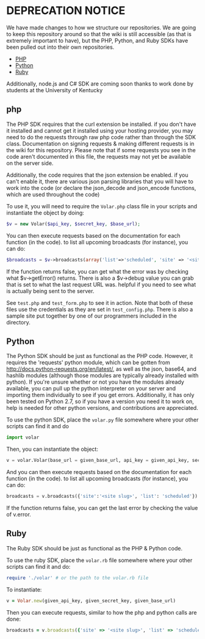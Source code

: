 DEPRECATION NOTICE
===================
We have made changes to how we structure our repositories.  We are going to keep this repository around so that the wiki is still accessible (as that is extremely important to have), but the PHP, Python, and Ruby SDKs have been pulled out into their own repositories.
  + [PHP](https://github.com/volarvideo/cms-client-sdk-php)
  + [Python](https://github.com/volarvideo/cms-client-sdk-python)
  + [Ruby](https://github.com/volarvideo/cms-client-sdk-ruby)

Additionally, node.js and C# SDK are coming soon thanks to work done by students at the University of Kentucky

php
---

The PHP SDK requires that the curl extension be installed.  if you don't have it installed and cannot get it installed using your hosting provider, you may need to do the requests through raw php code rather than through the SDK class.  Documentation on signing requests & making different requests is in the wiki for this repository.  Please note that if some requests you see in the code aren't documented in this file, the requests may not yet be available on the server side.

Additionally, the code requires that the json extension be enabled.  if you can't enable it, there are various json parsing libraries that you will have to work into the code (or declare the json_decode and json_encode functions, which are used throughout the code)

To use it, you will need to require the `Volar.php` class file in your scripts and instantiate the object by doing:

```php
$v = new Volar($api_key, $secret_key, $base_url);
```

You can then execute requests based on the documentation for each function (in the code).  to list all upcoming
broadcasts (for instance), you can do:

```php
$broadcasts = $v->broadcasts(array('list'=>'scheduled', 'site' => '<site slug>'));
```

If the function returns false, you can get what the error was by checking what $v->getError() returns.  There is also a $v->debug value you can grab that is set to what the last request URL was.  helpful if you need to see what is actually being sent to the server.

See `test.php` and `test_form.php` to see it in action.  Note that both of these files use the credentials as they are set in `test_config.php`.  There is also a sample site put together by one of our programmers included in the directory.

Python
------
The Python SDK should be just as functional as the PHP code.  However, it requires the 'requests' python module, which can be gotten from http://docs.python-requests.org/en/latest/, as well as the json, base64, and hashlib modules (although those modules are typically already installed with python).  If you're unsure whether or not you have the modules already available, you can pull up the python interpreter on your server and importing them individually to see if you get errors.  Additionally, it has only been tested on Python 2.7, so if you have a version you need it to work on, help is needed for other python versions, and contributions are appreciated.

To use the python SDK, place the `volar.py` file somewhere where your other scripts can find it and do

```python
import volar
```

Then, you can instantiate the object:

```python
v = volar.Volar(base_url = given_base_url, api_key = given_api_key, secret = given_secret_key)
```

And you can then execute requests based on the documentation for each function (in the code).  to list all upcoming broadcasts (for instance), you can do:

```python
broadcasts = v.broadcasts({'site':'<site slug>', 'list': 'scheduled'})
```

If the function returns false, you can get the last error by checking the value of v.error.

Ruby
----
The Ruby SDK should be just as functional as the PHP & Python code.

To use the ruby SDK, place the `volar.rb` file somewhere where your other scripts can find it and do:

```ruby
require './volar' # or the path to the volar.rb file
```

To instantiate:

 ```ruby
v = Volar.new(given_api_key, given_secret_key, given_base_url)
```

Then you can execute requests, similar to how the php and python calls are done:

```ruby
broadcasts = v.broadcasts({'site' => '<site slug>', 'list' => 'scheduled'})
```


